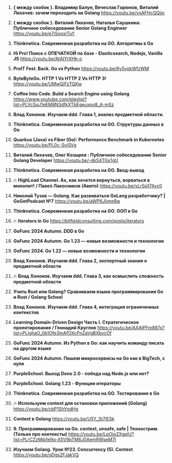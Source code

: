 1. **{ между скобок }. Владимир Балун, Вячеслав Горюнов, Виталий Лихачев: зачем переходить на Golang**
https://youtu.be/vxAFHcQQjjo

2. **{ между скобок }. Виталий Лихачев, Наталья Саушкина: Публичное собеседование Senior Golang Engineer**
https://youtu.be/e7iSoqxlTuY

3. **Thinknetica. Cовременная разработка на GO. Алгоритмы в Go**

4. **Hi Pro! Поиск с ОПЕЧАТКОЙ по базе - Elasticsearch, Nodejs, Vanilla JS**
https://youtu.be/AtAIYrXHk-o

5. **ProIT Fest. Back. Go vs Python**
https://youtu.be/Ky5vokWfzWM

6. **ByteByteGo. HTTP 1 Vs HTTP 2 Vs HTTP 3!**
https://youtu.be/UMwQjFzTQXw

7. **Coffee Into Code. Build a Search Engine using Golang**
https://www.youtube.com/playlist?list=PLVcSqJ1eEM8N3dfkXTbEgeuxpo8_A-mSz

8. **Влад Хононов. Изучаем ddd. Глава 1, анализ предметной области.**

9. **Thinknetica. Cовременная разработка на GO. Структуры данных в Go**

10. **Quarkus (Java) vs Fiber (Go): Performance Benchmark in Kubernetes**
https://youtu.be/PL0c-SvjSVg

11. **Виталий Лихачев, Олег Козырев : Публичное собеседование Senior Golang Developer**
https://youtu.be/-dkS4TGx1gU

12. **Thinknetica. Cовременная разработка на GO. Ввод-вывод**

13. 🔥 **HighLoad Channel. Ах, как хочется вернуться, ворваться в монолит! / Павел Лакосников (Авито)**
https://youtu.be/yLrSp174yc0

14. **Николай Тузов — Golang. Как развиваться GoLang разработчику? | GoGetPodcast №7**
https://youtu.be/aWP6JIime8w

15. **Thinknetica. Cовременная разработка на GO. ООП в Go**

16. 🔥 **Iterators in Go**
https://bitfieldconsulting.com/posts/iterators

17. **GoFunc 2024 Autumn. DDD в Go**

18. **GoFunc 2024 Autumn. Go 1.23 — новые возможности и технологии**

19. **GoFunc 2024. Go 1.22 — новые возможности и технологии**

20. **Влад Хононов. Изучаем ddd. Глава 2, экспертный знания о предметной области**

21. 🔥 **Влад Хононов. Изучаем ddd. Глава 3, как осмыслить сложность предметной области**

22. **Учить Rust или Golang? Сравниваем языки программирования Go и Rust / Golang School**

23. **Влад Хононов. Изучаем ddd. Глава 4, интеграция ограниченных контекстов**

24. **Learning Domain-Driven Design Часть I. Cтратегическое проектирование / Геннадий Круглов**
https://youtu.be/AXAlPFm887s?list=PLlghaO_0b1Ofe3mAfOXcPnZaVgBXbvcOf

25. **GoFunc 2024 Autumn. Из Python в Go: как научить команду писать на другом языке**

26. **GoFunc 2024 Autumn. Пишем микросервисы на Go как в BigTech, с нуля**

27. **PurpleSchool. Выход Deno 2.0 - победа над Node.js или нет?**

28. **PurpleSchool. Golang 1.23 - Функции итераторы**

29. **Thinknetica. Cовременная разработка на GO. Тестирование в Go**

30. 🔥 **Используем context для остановки приложений (Golang)**
https://youtu.be/cbP1ShYndHg

31. **Context в Golang**
https://youtu.be/U5Y_St7lESk

32. **9. Программирование на Go. context, unsafe, safe | Технострим. (Только про контексты)**
https://youtu.be/LpOioZXgplU?list=PLrCZzMib1e9q-X5V9pTM6J0AemRWseM7I

33. **Изучаем Golang. Урок №23. Concurrency (5). Context**
https://youtu.be/qDgs2FJakVQ